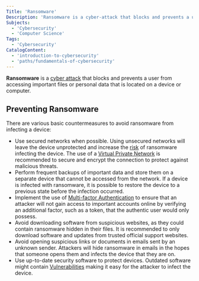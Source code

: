 ```yaml
---
Title: 'Ransomware'
Description: 'Ransomware is a cyber-attack that blocks and prevents a user from accessing important files or personal data that is located on a device or computer.'
Subjects:
  - 'Cybersecurity'
  - 'Computer Science'
Tags:
  - 'Cybersecurity'
CatalogContent:
  - 'introduction-to-cybersecurity'
  - 'paths/fundamentals-of-cybersecurity'
---
```


**Ransomware** is a [cyber attack](https://www.codecademy.com/resources/docs/cybersecurity/cyber-attack) that blocks and prevents a user from accessing important files or personal data that is located on a device or computer.

## Preventing Ransomware

There are various basic countermeasures to avoid ransomware from infecting a device:

- Use secured networks when possible. Using unsecured networks will leave the device unprotected and increase the [risk](https://www.codecademy.com/resources/docs/cybersecurity/risk) of ransomware infecting the device. The use of a [Virtual Private Network](https://www.codecademy.com/resources/docs/cybersecurity/virtual-private-network) is recommended to secure and encrypt the connection to protect against malicious threats.
- Perform frequent backups of important data and store them on a separate device that cannot be accessed from the network. If a device is infected with ransomware, it is possible to restore the device to a previous state before the infection occurred.
- Implement the use of [Multi-factor Authentication](https://www.codecademy.com/resources/docs/cybersecurity/multi-factor-authentication) to ensure that an attacker will not gain access to important accounts online by verifying an additional factor, such as a token, that the authentic user would only possess.
- Avoid downloading software from suspicious websites, as they could contain ransomware hidden in their files. It is recommended to only download software and updates from trusted official support websites.
- Avoid opening suspicious links or documents in emails sent by an unknown sender. Attackers will hide ransomware in emails in the hopes that someone opens them and infects the device that they are on.
- Use up-to-date security software to protect devices. Outdated software might contain [Vulnerabilities](https://www.codecademy.com/resources/docs/cybersecurity/vulnerability) making it easy for the attacker to infect the device.

